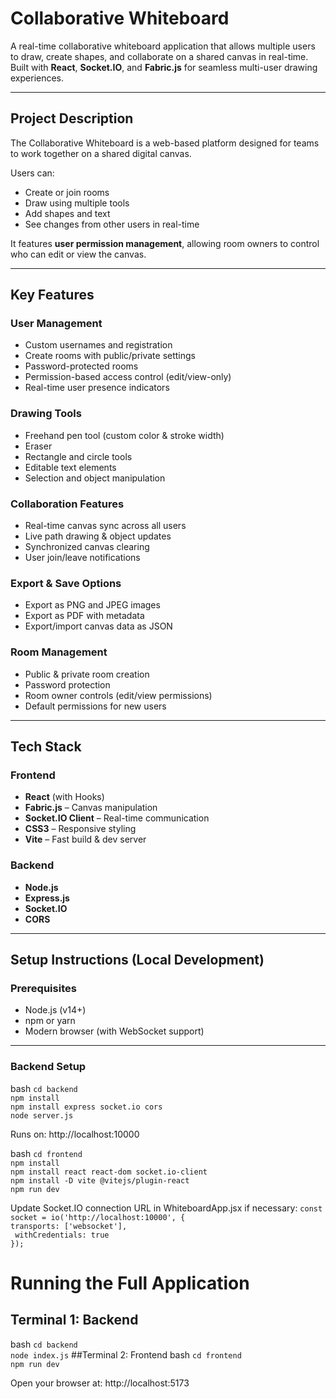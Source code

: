 #  Collaborative Whiteboard

A real-time collaborative whiteboard application that allows multiple users to draw, create shapes, and collaborate on a shared canvas in real-time. Built with **React**, **Socket.IO**, and **Fabric.js** for seamless multi-user drawing experiences.

---

##  Project Description

The Collaborative Whiteboard is a web-based platform designed for teams to work together on a shared digital canvas.

Users can:
- Create or join rooms
- Draw using multiple tools
- Add shapes and text
- See changes from other users in real-time

It features **user permission management**, allowing room owners to control who can edit or view the canvas.

---

##  Key Features

###  User Management
- Custom usernames and registration
- Create rooms with public/private settings
- Password-protected rooms
- Permission-based access control (edit/view-only)
- Real-time user presence indicators

###  Drawing Tools
- Freehand pen tool (custom color & stroke width)
- Eraser
- Rectangle and circle tools
- Editable text elements
- Selection and object manipulation

###  Collaboration Features
- Real-time canvas sync across all users
- Live path drawing & object updates
- Synchronized canvas clearing
- User join/leave notifications

###  Export & Save Options
- Export as PNG and JPEG images
- Export as PDF with metadata
- Export/import canvas data as JSON

###  Room Management
- Public & private room creation
- Password protection
- Room owner controls (edit/view permissions)
- Default permissions for new users

---

##  Tech Stack

###  Frontend
- **React** (with Hooks)
- **Fabric.js** – Canvas manipulation
- **Socket.IO Client** – Real-time communication
- **CSS3** – Responsive styling
- **Vite** – Fast build & dev server

###  Backend
- **Node.js**
- **Express.js**
- **Socket.IO**
- **CORS**

---

##  Setup Instructions (Local Development)

###  Prerequisites
- Node.js (v14+)
- npm or yarn
- Modern browser (with WebSocket support)

---

###  Backend Setup

bash
```cd backend``` <br>
```npm install``` <br>
```npm install express socket.io cors``` <br>
```node server.js```

Runs on: http://localhost:10000

bash
```cd frontend``` <br>
```npm install``` <br>
```npm install react react-dom socket.io-client``` <br>
```npm install -D vite @vitejs/plugin-react``` <br>
```npm run dev```

Update Socket.IO connection URL in WhiteboardApp.jsx if necessary:
```const socket = io('http://localhost:10000', {``` <br>
  ```transports: ['websocket'],``` <br>
 ``` withCredentials: true``` <br>
```});```

# Running the Full Application
## Terminal 1: Backend
bash
```cd backend``` <br>
```node index.js```
##Terminal 2: Frontend
bash
```cd frontend``` <br>
```npm run dev```

Open your browser at: http://localhost:5173

